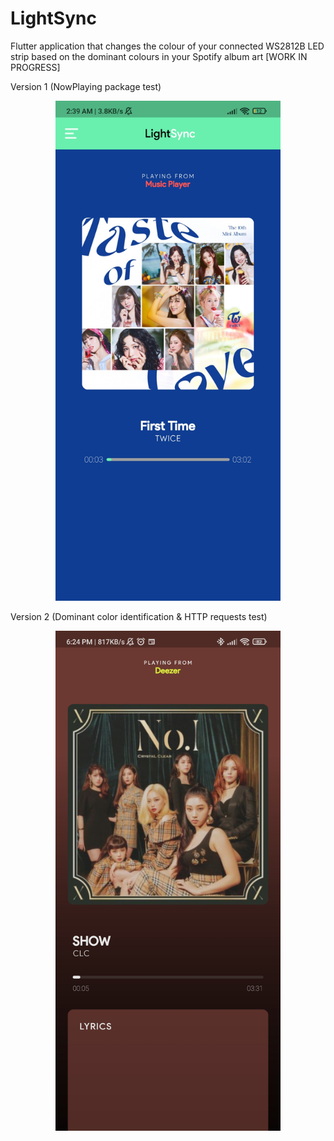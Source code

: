 # LightSync
Flutter application that changes the colour of your connected WS2812B LED strip based on the dominant colours in your Spotify album art [WORK IN PROGRESS]

Version 1 (NowPlaying package test)

<center><img src="https://github.com/MelroyCaeiro/LightSync/blob/main/Screenshots/1639541018335.jpg" width="360" height="800"></center>



Version 2 (Dominant color identification & HTTP requests test)

<center><img src="https://github.com/MelroyCaeiro/LightSync/blob/main/Screenshots/1639541018159.jpg" width="360" height="800"></center>
